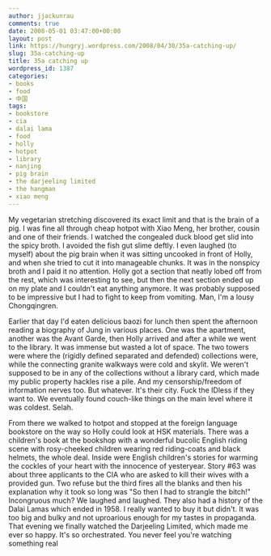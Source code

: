 ```yaml
---
author: jjackunrau
comments: true
date: 2008-05-01 03:47:00+00:00
layout: post
link: https://hungryj.wordpress.com/2008/04/30/35a-catching-up/
slug: 35a-catching-up
title: 35a catching up
wordpress_id: 1387
categories:
- books
- food
- 中国
tags:
- bookstore
- cia
- dalai lama
- food
- holly
- hotpot
- library
- nanjing
- pig brain
- the darjeeling limited
- the hangman
- xiao meng
---
```


My vegetarian stretching discovered its exact limit and that is the brain of a pig. I was fine all through cheap hotpot with Xiao Meng, her brother, cousin and one of their friends. I watched the congealed duck blood get slid into the spicy broth. I avoided the fish gut slime deftly. I even laughed (to myself) about the pig brain when it was sitting uncooked in front of Holly, and when she tried to cut it into manageable chunks. It was in the nonspicy broth and I paid it no attention. Holly got a section that neatly lobed off from the rest, which was interesting to see, but then the next section ended up on my plate and I couldn't eat anything anymore. It was probably supposed to be impressive but I had to fight to keep from vomiting. Man, I'm a lousy Chongqingren.

Earlier that day I'd eaten delicious baozi for lunch then spent the afternoon reading a biography of Jung in various places. One was the apartment, another was the Avant Garde, then Holly arrived and after a while we went to the library. It was immense but wasted a lot of space. The two towers were where the (rigidly defined separated and defended) collections were, while the connecting granite walkways were cold and skylit. We weren't supposed to be in any of the collections without a library card, which made my public property hackles rise a pile. And my censorship/freedom of information nerves too. But whatever. It's their city. Fuck the IDless if they want to. We eventually found couch-like things on the main level where it was coldest. Selah. 

From there we walked to hotpot and stopped at the foreign language bookstore on the way so Holly could look at HSK materials. There was a children's book at the bookshop with a wonderful bucolic English riding scene with rosy-cheeked children wearing red riding-coats and black helmets, the whole deal. Inside were English children's stories for warming the cockles of your heart with the innocence of yesteryear. Story #63 was about three applicants to the CIA who are asked to kill their wives with a provided gun. Two refuse but the third fires all the blanks and then his explanation why it took so long was "So then I had to strangle the bitch!" Incongruous much? We laughed and laughed. They also had a history of the Dalai Lamas which ended in 1958. I really wanted to buy it but didn't. It was too big and bulky and not uproarious enough for my tastes in propaganda. That evening we finally watched the Darjeeling Limited, which made me ever so happy. It's so orchestrated. You never feel you're watching something real

